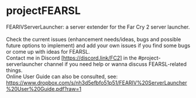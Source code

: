# projectFEARSL
FEARIVServerLauncher: a server extender for the Far Cry 2 server launcher.
<br><br>Check the current issues (enhancement needs/ideas, bugs and possible future options to implement) and add your own issues if you find some bugs or come up with ideas for FEARSL.
<br>Contact me in Discord [https://discord.link/FC2] in the #project-serverlauncher channel if you need help or wanna discuss FEARSL-related things.
<br>Online User Guide can also be consulted, see:
<br>https://www.dropbox.com/s/nh3d5efbfo51p51/FEARIV%20ServerLauncher%20User%20Guide.pdf?raw=1

